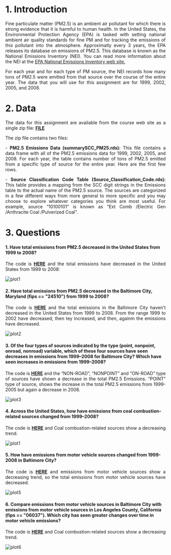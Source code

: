 # 1. Introduction
<p align="justify">
Fine particulate matter (PM2.5) is an ambient air pollutant for which there is strong evidence that it is harmful to human health. In the United States, the Environmental Protection Agency (EPA) is tasked with setting national ambient air quality standards for fine PM and for tracking the emissions of this pollutant into the atmosphere. Approximatly every 3 years, the EPA releases its database on emissions of PM2.5. This database is known as the National Emissions Inventory (NEI). You can read more information about the NEI at the  <a href="http://www.epa.gov/ttn/chief/eiinformation.html">EPA National Emissions Inventory web site.</a> 
</p>
<p align="justify">
For each year and for each type of PM source, the NEI records how many tons of PM2.5 were emitted from that source over the course of the entire year. The data that you will use for this assignment are for 1999, 2002, 2005, and 2008. </p>

# 2. Data
<p align="justify">
The data for this assignment are available from the course web site as a single zip file:
<a href="https://d396qusza40orc.cloudfront.net/exdata%2Fdata%2FNEI_data.zip"><b>FILE</b></a>
  
The zip file contains two files:
<p align="justify">
- <b>PM2.5 Emissions Data (summarySCC_PM25.rds):</b> This file contains a data frame with all of the PM2.5 emissions data for 1999, 2002, 2005, and 2008. For each year, the table contains number of tons of PM2.5 emitted from a specific type of source for the entire year. Here are the first few rows.
</p>
<p align="justify">
- <b>Source Classification Code Table (Source_Classification_Code.rds):</b> This table provides a mapping from the SCC digit strings in the Emissions table to the actual name of the PM2.5 source. The sources are categorized in a few different ways from more general to more specific and you may choose to explore whatever categories you think are most useful. For example, source “10100101” is known as “Ext Comb /Electric Gen /Anthracite Coal /Pulverized Coal”.
</p> 

# 3. Questions

#### 1. Have total emissions from PM2.5 decreased in the United States from 1999 to 2008?
<p align="justify">
The code is <a href="https://github.com/MGoodche/datasciencecoursera/blob/master/ExploratoryDataAnalysis/Project_Week4/plot1.R"><b>HERE</b></a> and the total emissions have decreased in the United States from 1999 to 2008: </p>
  
![plot1](plot1.png) 

#### 2. Have total emissions from PM2.5 decreased in the Baltimore City, Maryland (fips == "24510") from 1999 to 2008? 
<p align="justify">
The code is <a href="https://github.com/MGoodche/datasciencecoursera/blob/master/ExploratoryDataAnalysis/Project_Week4/plot2.R"><b>HERE</b></a> and the total emissions in the Baltimore City haven't decreased in the United States from 1999 to 2008. From the range 1999 to 2002 have decreased, then tey increased, and then, againm the emissions have decreased.
</p>

![plot2](plot2.png) 

#### 3. Of the four types of sources indicated by the type (point, nonpoint, onroad, nonroad) variable, which of these four sources have seen decreases in emissions from 1999–2008 for Baltimore City? Which have seen increases in emissions from 1999–2008? 

<p align="justify"> The code is <a href="https://github.com/MGoodche/datasciencecoursera/blob/master/ExploratoryDataAnalysis/Project_Week4/plot3.R"><b>HERE</b></a> and the “NON-ROAD”, “NONPOINT” and “ON-ROAD” type of sources have shown a decrease in the total PM2.5 Emissions. “POINT” type of source, shows the increase in the total PM2.5 emissions from 1999-2005 but again a decrease in 2008. </p>

![plot3](plot3.png) 


#### 4. Across the United States, how have emissions from coal combustion-related sources changed from 1999–2008?

<p align="justify"> The code is <a href="https://github.com/MGoodche/datasciencecoursera/blob/master/ExploratoryDataAnalysis/Project_Week4/plot4.R"><b>HERE</b></a> and Coal combustion-related sources show a decreasing trend. </p>

![plot1](plot4.png) 

#### 5. How have emissions from motor vehicle sources changed from 1999-2008 in Baltimore City?

<p align="justify"> The code is <a href="https://github.com/MGoodche/datasciencecoursera/blob/master/ExploratoryDataAnalysis/Project_Week4/plot5.R"><b>HERE</b></a> and emissions from motor vehicle sources show a decreasing trend, so the total emissions from motor vehicle sources have decreased. </p>

![plot5](plot5.png) 

#### 6. Compare emissions from motor vehicle sources in Baltimore City with emissions from motor vehicle sources in Los Angeles County, California (fips == "06037"). Which city has seen greater changes over time in motor vehicle emissions?

<p align="justify"> The code is <a href="https://github.com/MGoodche/datasciencecoursera/blob/master/ExploratoryDataAnalysis/Project_Week4/plot5.R"><b>HERE</b></a> and Coal combustion-related sources show a decreasing trend. </p>

![plot6](plot6v.png) 

